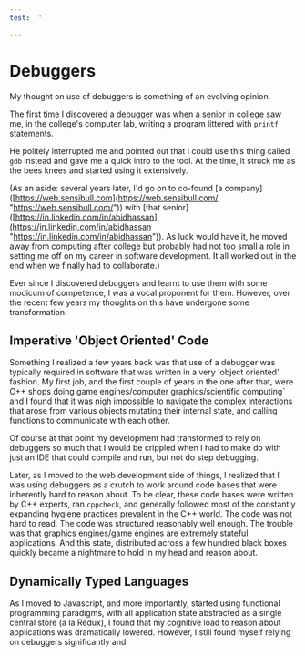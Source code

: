 ```yaml
---
test: ''

---
```

# Debuggers

My thought on use of debuggers is something of an evolving opinion.

The first time I discovered a debugger was when a senior in college saw me, in the college's computer lab, writing a program littered with `printf` statements.

He politely interrupted me and pointed out that I could use this thing called `gdb` instead and gave me a quick intro to the tool. At the time, it struck me as the bees knees and started using it extensively.

(As an aside: several years later, I'd go on to co-found \[a company\]([https://web.sensibull.com](https://web.sensibull.com/ "https://web.sensibull.com/")) with \[that senior\]([https://in.linkedin.com/in/abidhassan](https://in.linkedin.com/in/abidhassan "https://in.linkedin.com/in/abidhassan")). As luck would have it, he moved away from computing after college but probably had not too small a role in setting me off on my career in software development. It all worked out in the end when we finally had to collaborate.)

Ever since I discovered debuggers and learnt to use them with some modicum of competence, I was a vocal proponent for them. However, over the recent few years my thoughts on this have undergone some transformation.

## Imperative 'Object Oriented' Code

Something I realized a few years back was that use of a debugger was typically required in software that was written in a very 'object oriented' fashion. My first job, and the first couple of years in the one after that, were C++ shops doing game engines/computer graphics/scientific computing\` and I found that it was nigh impossible to navigate the complex interactions that arose from various objects mutating their internal state, and calling functions to communicate with each other.

Of course at that point my development had transformed to rely on debuggers so much that I would be crippled when I had to make do with just an IDE that could compile and run, but not do step debugging.

Later, as I moved to the web development side of things, I realized that I was using debuggers as a crutch to work around code bases that were inherently hard to reason about. To be clear, these code bases were written by C++ experts, ran `cppcheck`, and generally followed most of the constantly expanding hygiene practices prevalent in the C++ world. The code was not hard to read. The code was structured reasonably well enough. The trouble was that graphics engines/game engines are extremely stateful applications. And this state, distributed across a few hundred black boxes quickly became a nightmare to hold in my head and reason about.

## Dynamically Typed Languages

As I moved to Javascript, and more importantly, started using functional programming paradigms, with all application state abstracted as a single central store (a la Redux), I found that my cognitive load to reason about applications was dramatically lowered. However, I still found myself relying on debuggers significantly and 